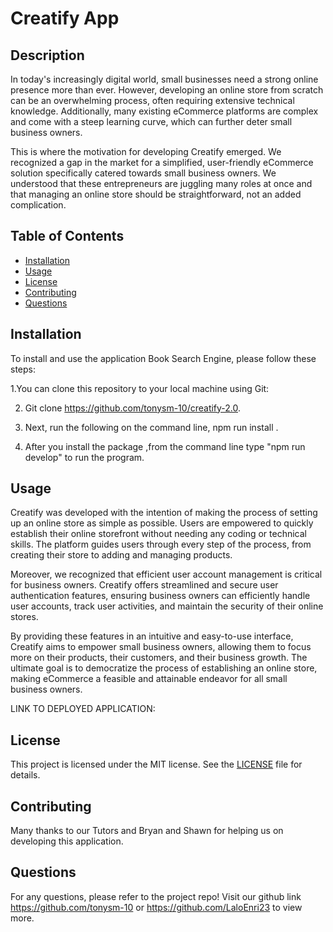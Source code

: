 # Creatify App 

 
  ## Description
In today's increasingly digital world, small businesses need a strong online presence more than ever. However, developing an online store from scratch can be an overwhelming process, often requiring extensive technical knowledge. Additionally, many existing eCommerce platforms are complex and come with a steep learning curve, which can further deter small business owners.

This is where the motivation for developing Creatify emerged. We recognized a gap in the market for a simplified, user-friendly eCommerce solution specifically catered towards small business owners. We understood that these entrepreneurs are juggling many roles at once and that managing an online store should be straightforward, not an added complication.


  
  ## Table of Contents
  - [Installation](#installation)
  - [Usage](#usage)
  - [License](#license)
  - [Contributing](#contributing)
  - [Questions](#questions)
  
  ## Installation

  To install and use the  application Book Search Engine, please follow these steps: 
  
  1.You can clone this repository to your local machine using Git:
  
  2. Git clone https://github.com/tonysm-10/creatify-2.0.
  
  3. Next, run the following on the command line, npm run install .  
  
  4. After you install the package ,from the command line type  "npm run develop" to run the program.
  
  ## Usage

Creatify was developed with the intention of making the process of setting up an online store as simple as possible. Users are empowered to quickly establish their online storefront without needing any coding or technical skills. The platform guides users through every step of the process, from creating their store to adding and managing products.

Moreover, we recognized that efficient user account management is critical for business owners. Creatify offers streamlined and secure user authentication features, ensuring business owners can efficiently handle user accounts, track user activities, and maintain the security of their online stores.

By providing these features in an intuitive and easy-to-use interface, Creatify aims to empower small business owners, allowing them to focus more on their products, their customers, and their business growth. The ultimate goal is to democratize the process of establishing an online store, making eCommerce a feasible and attainable endeavor for all small business owners.

  
 LINK TO DEPLOYED APPLICATION: 
  
  ## License
  This project is licensed under the MIT license. See the [LICENSE](LICENSE) file for details.
  
  ## Contributing
  Many thanks to our Tutors and Bryan and Shawn for helping us on developing this application.

  ## Questions
  For any questions, please refer to the project repo! Visit our github link 
  https://github.com/tonysm-10 or https://github.com/LaloEnri23 to view more.
